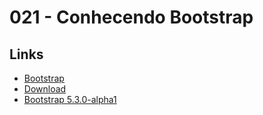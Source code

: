 # 021 - Conhecendo Bootstrap

## Links
- [Bootstrap](https://getbootstrap.com/)
- [Download](https://getbootstrap.com/docs/5.0/getting-started/download/)
- [Bootstrap 5.3.0-alpha1](https://blog.getbootstrap.com/2022/12/24/bootstrap-5-3-0-alpha1/)
